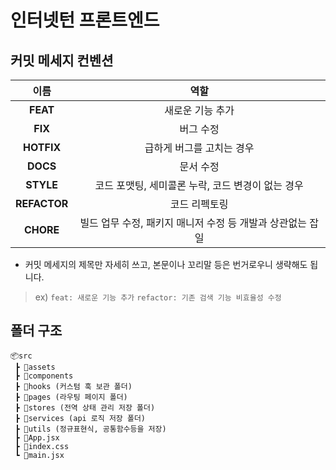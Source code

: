 # 인터넷턴 프론트엔드

## 커밋 메세지 컨벤션

| 이름 | 역할 |
|:---:|:---:|
| **FEAT** | 새로운 기능 추가 |
| **FIX** | 버그 수정 |
| **HOTFIX** | 급하게 버그를 고치는 경우 |
| **DOCS** | 문서 수정 |
| **STYLE** | 코드 포맷팅, 세미콜론 누락, 코드 변경이 없는 경우 |
| **REFACTOR** | 코드 리펙토링 |
| **CHORE** | 빌드 업무 수정, 패키지 매니저 수정 등 개발과 상관없는 잡일 |

- 커밋 메세지의 제목만 자세히 쓰고, 본문이나 꼬리말 등은 번거로우니 생략해도 됩니다.
> ex)
> `feat: 새로운 기능 추가`
> `refactor: 기존 검색 기능 비효율성 수정`

## 폴더 구조
```
📦src
 ┣ 📂assets
 ┣ 📂components
 ┣ 📂hooks (커스텀 훅 보관 폴더)
 ┣ 📂pages (라우팅 페이지 폴더)
 ┣ 📂stores (전역 상태 관리 저장 폴더)
 ┣ 📂services (api 로직 저장 폴더)
 ┣ 📂utils (정규표현식, 공통함수등을 저장)
 ┣ 📜App.jsx
 ┣ 📜index.css
 ┗ 📜main.jsx
```